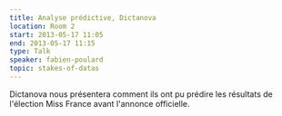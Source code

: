 ```yaml
---
title: Analyse prédictive, Dictanova
location: Room 2
start: 2013-05-17 11:05
end: 2013-05-17 11:15
type: Talk
speaker: fabien-poulard
topic: stakes-of-datas
---
```


Dictanova nous présentera comment ils ont pu prédire les résultats de l'élection Miss France avant l'annonce officielle.